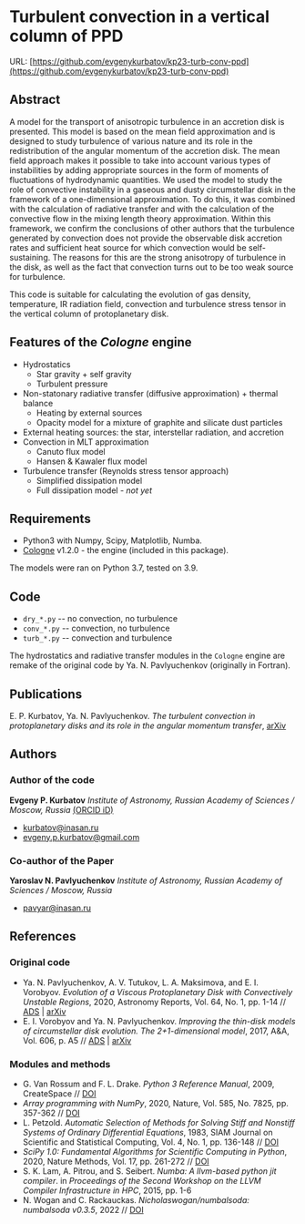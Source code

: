 # Turbulent convection in a vertical column of PPD

URL: [https://github.com/evgenykurbatov/kp23-turb-conv-ppd](https://github.com/evgenykurbatov/kp23-turb-conv-ppd)


## Abstract

A model for the transport of anisotropic turbulence in an accretion disk is presented. This model is based on the mean field approximation and is designed to study turbulence of various nature and its role in the redistribution of the angular momentum of the accretion disk. The mean field approach makes it possible to take into account various types of instabilities by adding appropriate sources in the form of moments of fluctuations of hydrodynamic quantities. We used the model to study the role of convective instability in a gaseous and dusty circumstellar disk in the framework of a one-dimensional approximation. To do this, it was combined with the calculation of radiative transfer and with the calculation of the convective flow in the mixing length theory approximation. Within this framework, we confirm the conclusions of other authors that the turbulence generated by convection does not provide the observable disk accretion rates and sufficient heat source for which convection would be self-sustaining. The reasons for this are the strong anisotropy of turbulence in the disk, as well as the fact that convection turns out to be too weak source for turbulence.

This code is suitable for calculating the evolution of gas density, temperature, IR radiation field, convection and turbulence stress tensor in the vertical column of protoplanetary disk.


## Features of the _Cologne_ engine

- Hydrostatics
  - Star gravity + self gravity
  - Turbulent pressure
- Non-statonary radiative transfer (diffusive approximation) + thermal balance
  - Heating by external sources
  - Opacity model for a mixture of graphite and silicate dust particles
- External heating sources: the star, interstellar radiation, and accretion
- Convection in MLT approximation
  - Canuto flux model
  - Hansen & Kawaler flux model
- Turbulence transfer (Reynolds stress tensor approach)
  - Simplified dissipation model
  - Full dissipation model - _not yet_


## Requirements

- Python3 with Numpy, Scipy, Matplotlib, Numba.
- [Cologne](https://github.com/evgenykurbatov/cologne) v1.2.0 - the engine (included in this package).

The models were ran on Python 3.7, tested on 3.9.


## Code

- `dry_*.py` -- no convection, no turbulence
- `conv_*.py` -- convection, no turbulence
- `turb_*.py` -- convection and turbulence

The hydrostatics and radiative transfer modules in the `Cologne` engine are remake of the original code by Ya. N. Pavlyuchenkov (originally in Fortran).


## Publications

E. P. Kurbatov, Ya. N. Pavlyuchenkov. _The turbulent convection in protoplanetary disks and its role in the angular momentum transfer_, [arXiv](https://arxiv.org)


## Authors

### Author of the code

**Evgeny P. Kurbatov** _Institute of Astronomy, Russian Academy of Sciences / Moscow, Russia_ [(ORCID iD)](https://orcid.org/0000-0002-1024-9446)
- <kurbatov@inasan.ru>
- <evgeny.p.kurbatov@gmail.com>

### Co-author of the Paper

**Yaroslav N. Pavlyuchenkov** _Institute of Astronomy, Russian Academy of Sciences / Moscow, Russia_
- <pavyar@inasan.ru>


## References

### Original code

- Ya. N. Pavlyuchenkov, A. V. Tutukov, L. A. Maksimova, and E. I. Vorobyov. _Evolution of a Viscous Protoplanetary Disk with Convectively Unstable Regions_, 2020, Astronomy Reports, Vol. 64, No. 1, pp. 1-14 // [ADS](https://ui.adsabs.harvard.edu/abs/2020ARep...64....1P) | [arXiv](https://arxiv.org/abs/1912.08572)
- E. I. Vorobyov and Ya. N. Pavlyuchenkov. _Improving the thin-disk models of circumstellar disk evolution. The 2+1-dimensional model_, 2017, A&A, Vol. 606, p. A5 // [ADS](https://ui.adsabs.harvard.edu/abs/2017A%26A...606A...5V) | [arXiv](https://arxiv.org/abs/1706.00401)

### Modules and methods

- G. Van Rossum and F. L. Drake. _Python 3 Reference Manual_, 2009, CreateSpace // [DOI](https://dl.acm.org/doi/book/10.5555/1593511)
- _Array programming with NumPy_, 2020, Nature, Vol. 585, No. 7825, pp. 357-362 // [DOI](https://doi.org/10.1038/s41586-020-2649-2)
- L. Petzold. _Automatic Selection of Methods for Solving Stiff and Nonstiff Systems of Ordinary Differential Equations_, 1983, SIAM Journal on Scientific and Statistical Computing, Vol. 4, No. 1, pp. 136-148 // [DOI](https://doi.org/10.1137/0904010)
- _SciPy 1.0: Fundamental Algorithms for Scientific Computing in Python_, 2020, Nature Methods, Vol. 17, pp. 261-272 // [DOI](https://doi.org/10.1038/s41592-019-0686-2)
- S. K. Lam, A. Pitrou, and S. Seibert. _Numba: A llvm-based python jit compiler_. in _Proceedings of the Second Workshop on the LLVM Compiler Infrastructure in HPC_, 2015, pp. 1-6
- N. Wogan and C. Rackauckas. _Nicholaswogan/numbalsoda: numbalsoda v0.3.5_, 2022 // [DOI](https://doi.org/10.5281/zenodo.7306052)
